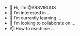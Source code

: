 - 👋 Hi, I’m @ARSVIROUS
- 👀 I’m interested in ...
- 🌱 I’m currently learning ...
- 💞️ I’m looking to collaborate on ...
- 📫 How to reach me ...

<!---
ARSVIROUS/ARSVIROUS is a ✨ special ✨ repository because its `README.md` (this file) appears on your GitHub profile.
You can click the Preview link to take a look at your changes.
--->
